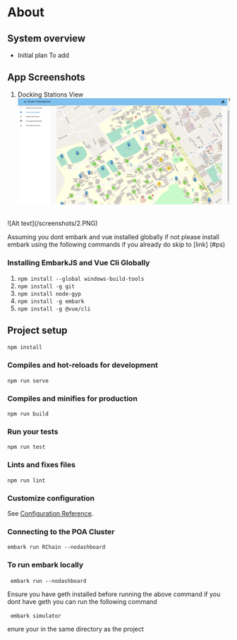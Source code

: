 # About


## System overview
- Initial plan
To add


## App Screenshots
1. Docking Stations View <br />
![Alt text](/screenshots/1.PNG)
<br />
![Alt text](/screenshots/2.PNG)

Assuming you dont embark and vue installed globally if not please install embark using the following commands if you already do skip to [link] (#ps)
### Installing EmbarkJS and Vue Cli Globally
1. ``npm install --global windows-build-tools`` 
2. ``npm install -g git``
3. ``npm install node-gyp``
4. ``npm install -g embark``
5.   ``npm install -g @vue/cli``

## <a name="ps"></a> Project setup 
```
npm install
```

### Compiles and hot-reloads for development
```
npm run serve
```

### Compiles and minifies for production
```
npm run build
```

### Run your tests
```
npm run test
```

### Lints and fixes files
```
npm run lint
```

### Customize configuration
See [Configuration Reference](https://cli.vuejs.org/config/).

### Connecting to the POA Cluster

```
embark run RChain --nodashboard
```

### To run embark locally
``` embark run --nodashboard```

Ensure you have geth installed before running the above command if you dont have geth you can run the following command

``` embark simulator```

enure your in the same directory as the project